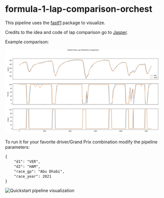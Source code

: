 # formula-1-lap-comparison-orchest

This pipeline uses the [fastf1](https://pypi.org/project/fastf1/) package to visualize.

Credits to the idea and code of lap comparison go to [Jasper](https://medium.com/towards-formula-1-analysis/analyzing-formula-1-data-using-python-2021-dutch-gp-hamilton-vs-bottas-145945eac278).

Example comparison:

![](image.png)

To run it for your favorite driver/Grand Prix combination modify the pipeline parameters:

```
{
    "d1": "VER",
    "d2": "HAM",
    "race_gp": "Abu Dhabi",
    "race_year": 2021
}
```

![Quickstart pipeline visualization](https://pviz.orchest.io/?pipeline=https://github.com/ricklamers/formula-1-lap-comparison-orchest/blob/master/main.orchest)
